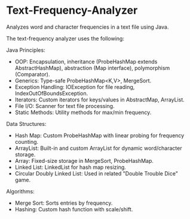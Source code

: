# Text-Frequency-Analyzer
Analyzes word and character frequencies in a text file using Java.


The text-frequency analyzer uses the following: 

Java Principles:
- OOP: Encapsulation, inheritance (ProbeHashMap extends AbstractHashMap), abstraction (Map interface), polymorphism (Comparator).
- Generics: Type-safe ProbeHashMap<K,V>, MergeSort<K>.
- Exception Handling: IOException for file reading, IndexOutOfBoundsException.
- Iterators: Custom iterators for keys/values in AbstractMap, ArrayList.
- File I/O: Scanner for text file processing.
- Static Methods: Utility methods for max/min frequency.

Data Structures:
- Hash Map: Custom ProbeHashMap with linear probing for frequency counting.
- ArrayList: Built-in and custom ArrayList for dynamic word/character storage.
- Array: Fixed-size storage in MergeSort, ProbeHashMap.
- Linked List: LinkedList for hash map resizing.
- Circular Doubly Linked List: Used in related "Double Trouble Dice" game.

Algorithms:
- Merge Sort: Sorts entries by frequency.
- Hashing: Custom hash function with scale/shift.
